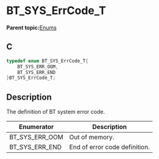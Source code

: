 # BT\_SYS\_ErrCode\_T

**Parent topic:**[Enums](GUID-F248741C-40D3-461D-A77B-1B0E64AC9AFF.md)

## C

```c
typedef enum BT_SYS_ErrCode_T{
	BT_SYS_ERR_OOM,
	BT_SYS_ERR_END
}BT_SYS_ErrCode_T;
```

## Description

The definition of BT system error code.

|Enumerator|Description|
|----------|-----------|
|BT\_SYS\_ERR\_OOM|Out of memory.|
|BT\_SYS\_ERR\_END|End of error code definition.|

